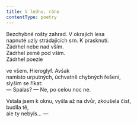 ```yaml
---
title: V lednu, ráno
contentType: poetry
---
```


<section>

Bezchybné rošty zahrad. V okrajích lesa  
napnuté uzly strádajících srn. K prasknutí.  
Zádrhel nebe nad vším.  
Zádrhel země pod vším.  
Zádrhel poezie

ve všem. Hieroglyf. Avšak  
namísto urputných, úchvatně chybných řešení,  
slyším se říkat:  
— Spalas? — Ne, po celou noc ne.

Vstala jsem k oknu, vyšla až na dvůr, zkoušela číst,  
budila tě,  
ale ty nebyls… —

</section>

